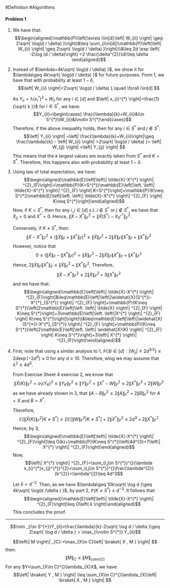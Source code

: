 #Definition #Algorithms 

#### Problem 1
1. We have that: $$\begin{aligned}\mathbb{P}\left(\exists i\in[d]:\left| W_{ii} \right| \geq 2\sqrt{ \log(d / \delta) }\right)&\leq \sum_{i\in[d]}\mathbb{P}\left(\left| W_{ii} \right| \geq 2\sqrt{ \log(d / \delta) }\right)\\&\leq 2d \exp \left( -2\log (d / \delta)\right) =2 \frac{\delta^{2}}{d}\leq \delta \end{aligned}$$
2. Instead of $\lambda=4k\sqrt{ \log(d / \delta) }$, we show it for $\lambda\geq 4k\sqrt{ \log(d / \delta) }$ for future purposes. From 1, we have that with probability at least $1-\delta$, $$\left| W_{ii} \right|<2\sqrt{ \log(d / \delta) },\quad \forall i\in[d] $$
   
   As $Y_{ii}=\lambda (x_{i}^{*})^{2}+W_{ii}$ for any $i\in[d]$ and $\left| x_{i}^{*} \right|=\frac{1}{\sqrt{ k }}$ for $i\in S^{*}$, we have: $$Y_{ii}=\begin{cases} \frac{\lambda}{k}+W_{ii}&i\in S^{*}\\W_{ii}&i\notin S^{*}\end{cases}$$Therefore, if the above inequality holds, then for any $i\in S^{*}$ and $j\notin S^{*}$: $$\left| Y_{ii} \right| =\left| \frac{\lambda}{k}+W_{ii}\right|\geq  \frac{\lambda}{k} - \left| W_{ii} \right| >2\sqrt{ \log(d / \delta) }> \left| W_{jj} \right| =\left| Y_{jj} \right|  $$
   This means that the $k$ largest values are exactly taken from $S^{*}$ and $K=S^{*}$. Therefore, this happens also with probability at least $1-\delta$.
3. Using law of total expectation, we have: $$\begin{aligned}\mathbb{E}\left[\left\| \tilde{X}-X^{*} \right\| ^{2}_{F}\right]=\mathbb{P}(K=S^{*})\mathbb{E}\left[\left. \left\| \tilde{X}-X^{*} \right\| ^{2}_{F} \right| K=S^{*}\right]+\mathbb{P}(K\neq S^{*})\mathbb{E}\left[\left. \left\| \tilde{X}-X^{*} \right\| ^{2}_{F} \right| K\neq S^{*}\right]\end{aligned}$$Now, if $K=S^{*}$, then for any $i,j\in[d]$ s.t. $i\notin S^{*}$ or $j\notin S^{*}$, we have that $\tilde{X}_{ij}=0$ and $X^{*}=0$. Hence, $\left\| \tilde{X}-X^{*} \right\| ^2_{F}=\left\| \widehat{X}(S^{*})-X^{*}_{S^{*}} \right\| ^{2}_{F}$.
   
   Conversely, if $K\neq S^{*}$, then: $$\left\| \tilde{X}-X^{*} \right\| ^2_{F}\leq (\left\| \tilde{X} \right\| _{F}+\left\| X^{*} \right\|_{F})^{2}\leq\left\| \tilde{X} \right\| ^{2}_{F}+2\left\| \tilde{X} \right\|_{F} \left\| X^{*} \right\|_{F} + \left\| X^{*} \right\| ^{2}_{F}$$However, notice that $$0\leq (\left\| \tilde{X} \right\| _{F}-\left\| X^{*} \right\|_{F})^{2}=\left\| \tilde{X} \right\| ^{2}_{F}-2\left\| \tilde{X} \right\|_{F} \left\| X^{*} \right\|_{F} + \left\| X^{*} \right\| ^{2}_{F}$$Hence, $2\left\| \tilde{X} \right\|_{F} \left\| X^{*} \right\|_{F}\leq \left\| \tilde{X} \right\| ^{2}_{F} + \left\| X^{*} \right\| ^{2}_{F}$. Therefore, $$\left\| \tilde{X}-X^{*} \right\|^2_{F}\leq 2\left\| \tilde{X} \right\| ^{2}_{F}+3\left\| X^{*} \right\| ^{2}_{F} $$and we have that: $$\begin{aligned}\mathbb{E}\left[\left\| \tilde{X}-X^{*} \right\| ^{2}_{F}\right]&\leq\mathbb{E}\left[\left\|\widehat{X}(S^{*})-X^{*}_{S^{*}} \right\| ^{2}_{F} \right]+\mathbb{P}(K\neq S^{*})\left(2\mathbb{E}\left[\left. \left\| \tilde{X} \right\| ^{2}_{F} \right| K\neq S^{*}\right]+3\mathbb{E}\left[\left. \left\|X^{*} \right\| ^{2}_{F} \right| K\neq S^{*}\right]\right)\\&\leq\mathbb{E}\left[\left\|\widehat{X}(S^{*})-X^{*}_{S^{*}} \right\| ^{2}_{F} \right]+\mathbb{P}(K\neq S^{*})\left(2\mathbb{E}\left[\left. \left\| \widehat{X}(K) \right\| ^{2}_{F} \right| K\neq S^{*}\right]+3\left\| X^{*} \right\| ^{2}_{F}\right)\end{aligned}$$

4. First, note that using a similar analysis to 1, $\mathbb{P}(\exists i\in [d]:\left| W_{ii} \right|\geq 2d^{3/2})\leq 2d\exp(-2d^3)\approx 0$ for any $d\geq 10$. Therefore, wlog we may assume that $\lambda^{2}\leq 4 d^3$. 
   
   From Exercise Sheet 4 exercise 2, we know that $$\left\|  \widehat{X}(K)\right\|^{2}_{F}=\sigma_{1}(Y_{K})^{2}\leq \left\| Y_{K} \right\| ^{2}_{F}\leq \left\| Y \right\| ^{2}_{F}=\left\| X^{*}-W \right\| ^{2}_{F}\leq 2\left\| X^{*} \right\|^{2}_{F}+2\left\| W \right\| ^{2}_{F} $$as we have already shown in 3, that $\left\| A-B \right\|^{2}_{F}\leq 2\left\| A \right\|^{2}_{F}+2\left\| B \right\|^{2}_{F}$ for $A=\tilde{X}$ and $B=X^{*}$. 
   
   Therefore, $$\mathbb{E}\left[ \left. \left\| \widehat{X}(K) \right\| ^{2}_{F} \right| K\neq S^{*} \right]\leq 2\mathbb{E}\left[ \left. \left\| W\right\| ^{2}_{F} \right| K\neq S^{*} \right] +2\left\| X^{*} \right\| ^{2}_{F}\leq 2d^{3}+2\left\| X^{*} \right\| ^{2}_{F}$$Hence, by 3,  $$\begin{aligned}\mathbb{E}\left[\left\| \tilde{X}-X^{*} \right\| ^{2}_{F}\right]\leq O(k)+\mathbb{P}(K\neq S^{*})\left(4d^{3}+7\left\| X^{*} \right\| ^{2}_{F}\right)\end{aligned}$$Now, $$\left\| X^{*} \right\| ^{2}_{F}=\sum_{i,j\in S^{*}}^{}(\lambda x_{i}^{*}x_{j}^{*})^{2}=\sum_{i,j\in S^{*}}^{}\frac{\lambda^{2}}{k^{2}}=\lambda^{2}\leq 4d^3$$
   
   Let $\delta=d^{-3}$. Then, as we have $\lambda\geq 10k\sqrt{ \log d }\geq 4k\sqrt{ \log(d /\delta ) }$, by part 2, $\mathbb{P}(K\neq S^{*})\leq d^{-3}$. It follows that: $$\begin{aligned}\mathbb{E}\left[\left\| \tilde{X}-X^{*} \right\| ^{2}_{F}\right]\leq O\left( k \right)\end{aligned}$$This concludes the proof.

---


$$\min _{i\in S^{*}}Y_{ii}>\frac{\lambda}{k}-2\sqrt{ \log d / \delta }\geq 2\sqrt{ \log d / \delta } > \max_{i\notin S^{*}} Y_{ii}$$

$$\left\| M \right\| _{C}:=\max_{X\in C}\left| \braket{ X , M }  \right| $$then: $$\left\| M \right\| _{C}\leq \left\| M \right\| _{\text{conv}(C)}$$For any $Y=\sum_{X\in C}^{}\lambda_{X}X$, we have: $$\left| \braket{ Y , M }  \right| \leq \sum_{X\in C}^{}\lambda_{X}\left| \braket{ X , M }  \right| $$
